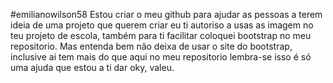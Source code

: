 #emilianowilson58
Estou criar o meu github para ajudar as pessoas a terem ideia de uma projeto que querem criar eu ti autoriso a usas as imagem no teu projeto de escola, também para ti facilitar coloquei bootstrap no meu repositorio. Mas entenda bem não deixa de usar o site do bootstrap, inclusive ai tem mais do que aqui no meu repositorio lembra-se isso é só uma ajuda que estou a ti dar oky, valeu.
